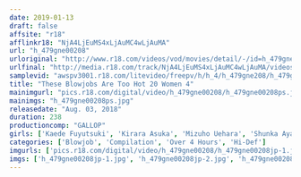 ```yaml
---
date: 2019-01-13
draft: false
affsite: "r18"
afflinkr18: "NjA4LjEuMS4xLjAuMC4wLjAuMA"
url: "h_479gne00208"
urloriginal: "http://www.r18.com/videos/vod/movies/detail/-/id=h_479gne00208"
urlfinal: "http://media.r18.com/track/NjA4LjEuMS4xLjAuMC4wLjAuMA/videos/vod/movies/detail/-/id=h_479gne00208"
samplevid: "awspv3001.r18.com/litevideo/freepv/h/h_4/h_479gne208/h_479gne208_dmb_w.mp4"
title: "These Blowjobs Are Too Hot 20 Women 4"
mainimgurl: "pics.r18.com/digital/video/h_479gne00208/h_479gne00208ps.jpg"
mainimgs: "h_479gne00208ps.jpg"
releasedate: "Aug. 03, 2018"
duration: 238
productioncomp: "GALLOP"
girls: ['Kaede Fuyutsuki', 'Kirara Asuka', 'Mizuho Uehara', 'Shunka Ayami', 'Rui Hasegawa', 'Mio Hinata']
categories: ['Blowjob', 'Compilation', 'Over 4 Hours', 'Hi-Def']
imgurls: ['pics.r18.com/digital/video/h_479gne00208/h_479gne00208jp-1.jpg', 'pics.r18.com/digital/video/h_479gne00208/h_479gne00208jp-2.jpg', 'pics.r18.com/digital/video/h_479gne00208/h_479gne00208jp-3.jpg', 'pics.r18.com/digital/video/h_479gne00208/h_479gne00208jp-4.jpg', 'pics.r18.com/digital/video/h_479gne00208/h_479gne00208jp-5.jpg', 'pics.r18.com/digital/video/h_479gne00208/h_479gne00208jp-6.jpg', 'pics.r18.com/digital/video/h_479gne00208/h_479gne00208jp-7.jpg', 'pics.r18.com/digital/video/h_479gne00208/h_479gne00208jp-8.jpg', 'pics.r18.com/digital/video/h_479gne00208/h_479gne00208jp-9.jpg', 'pics.r18.com/digital/video/h_479gne00208/h_479gne00208jp-10.jpg', 'pics.r18.com/digital/video/h_479gne00208/h_479gne00208jp-11.jpg', 'pics.r18.com/digital/video/h_479gne00208/h_479gne00208jp-12.jpg', 'pics.r18.com/digital/video/h_479gne00208/h_479gne00208jp-13.jpg', 'pics.r18.com/digital/video/h_479gne00208/h_479gne00208jp-14.jpg', 'pics.r18.com/digital/video/h_479gne00208/h_479gne00208jp-15.jpg', 'pics.r18.com/digital/video/h_479gne00208/h_479gne00208jp-16.jpg', 'pics.r18.com/digital/video/h_479gne00208/h_479gne00208jp-17.jpg', 'pics.r18.com/digital/video/h_479gne00208/h_479gne00208jp-18.jpg', 'pics.r18.com/digital/video/h_479gne00208/h_479gne00208jp-19.jpg', 'pics.r18.com/digital/video/h_479gne00208/h_479gne00208jp-20.jpg']
imgs: ['h_479gne00208jp-1.jpg', 'h_479gne00208jp-2.jpg', 'h_479gne00208jp-3.jpg', 'h_479gne00208jp-4.jpg', 'h_479gne00208jp-5.jpg', 'h_479gne00208jp-6.jpg', 'h_479gne00208jp-7.jpg', 'h_479gne00208jp-8.jpg', 'h_479gne00208jp-9.jpg', 'h_479gne00208jp-10.jpg', 'h_479gne00208jp-11.jpg', 'h_479gne00208jp-12.jpg', 'h_479gne00208jp-13.jpg', 'h_479gne00208jp-14.jpg', 'h_479gne00208jp-15.jpg', 'h_479gne00208jp-16.jpg', 'h_479gne00208jp-17.jpg', 'h_479gne00208jp-18.jpg', 'h_479gne00208jp-19.jpg', 'h_479gne00208jp-20.jpg']
---
```

